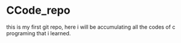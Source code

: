 # CCode_repo
this is my first git repo, here i will be accumulating all the codes of c programing that i learned. 
